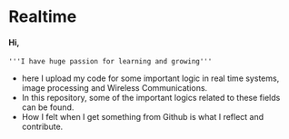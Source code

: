 # Realtime
#### Hi,
    '''I have huge passion for learning and growing'''
- here I upload my code for some important logic in real time systems, image processing and Wireless Communications. 
- In this repository, some of the important logics related to these fields can be found. 
- How I felt when I get something from Github is what I reflect and contribute.
